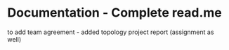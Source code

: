 # Documentation - Complete read.me

to add
team agreement - added
topology
project report (assignment as well)
